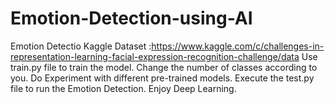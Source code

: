 # Emotion-Detection-using-AI
Emotion Detectio
Kaggle Dataset :https://www.kaggle.com/c/challenges-in-representation-learning-facial-expression-recognition-challenge/data
Use train.py file to train the model.
Change the number of classes according to you.
Do Experiment with different pre-trained models.
Execute the test.py file to run the Emotion Detection.
Enjoy Deep Learning.
